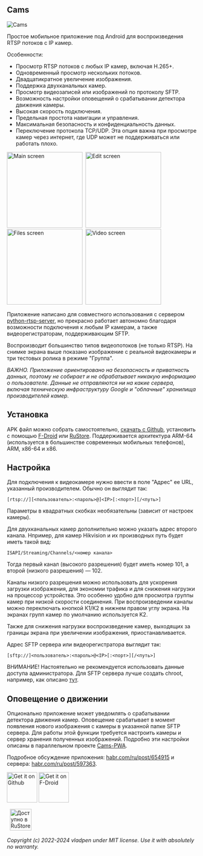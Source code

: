 ## Cams

![Cams](https://raw.githubusercontent.com/vladpen/cams/main/fastlane/metadata/android/ru-RU/images/phoneScreenshots/5_cover.jpg)

Простое мобильное приложение под Android для воспроизведения RTSP потоков с IP камер.

Особенности:

- Просмотр RTSP потоков c любых IP камер, включая H.265+.
- Одновременный просмотр нескольких потоков.
- Двадцатикратное увеличение изображения.
- Поддержка двухканальных камер.
- Просмотр видеозаписей или изображений по протоколу SFTP.
- Возможность настройки оповещений о срабатывании детектора движения камеры.
- Высокая скорость подключения.
- Предельная простота навигации и управления.
- Максимальная безопасность и конфиденциальность данных.
- Переключение протокола TCP/UDP.
  Эта опция важна при просмотре камер через интернет, где UDP может не поддерживаться или работать плохо.

<img src="https://raw.githubusercontent.com/vladpen/cams/main/fastlane/metadata/android/ru-RU/images/phoneScreenshots/1_main_ru.jpg"
alt="Main screen"
width="200">&nbsp;
<img src="https://raw.githubusercontent.com/vladpen/cams/main/fastlane/metadata/android/ru-RU/images/phoneScreenshots/2_edit_ru.jpg"
alt="Edit screen"
width="200">&nbsp;
<img src="https://raw.githubusercontent.com/vladpen/cams/main/fastlane/metadata/android/ru-RU/images/phoneScreenshots/3_files_ru.jpg"
alt="Files screen"
width="200">&nbsp;
<img src="https://raw.githubusercontent.com/vladpen/cams/main/fastlane/metadata/android/ru-RU/images/phoneScreenshots/4_video_ru.jpg"
alt="Video screen"
width="200">

Приложение написано для совместного использования с сервером [python-rtsp-server](https://github.com/vladpen/python-rtsp-server),
но прекрасно работает автономно благодаря возможности подключения к любым IP камерам, а также видеорегистраторам, поддерживающим SFTP.

Воспроизводит большинство типов видеопотоков (не только RTSP).
На снимке экрана выше показано изображение с реальной видеокамеры и три тестовых ролика в режиме "Группа".

*ВАЖНО. Приложение ориентировано на безопасность и приватность данных, поэтому не собирает и не обрабатывает никакую информацию о пользователе.
Данные не отправляются ни на какие сервера, включая техническую инфраструктуру Google и "облачные" хранилища производителей камер.*

## Установка

APK файл можно собрать самостоятельно, [скачать с Github](https://github.com/vladpen/cams/raw/main/app/release/app-armeabi-v7a-release.apk),
установить с помощью [F-Droid](https://f-droid.org/ru/packages/com.vladpen.cams/) или [RuStore](https://apps.rustore.ru/app/com.vladpen.cams).
Поддерживается архитектура ARM-64 (используется в большинстве современных мобильных телефонов), ARM, x86-64 и x86.

## Настройка

Для подключения к видеокамере нужно ввести в поле "Адрес" ее URL, указанный производителем. Обычно он выглядит так:
```
[rtsp://][<пользователь>:<пароль>@]<IP>[:<порт>][/<путь>]
```
Параметры в квадратных скобках необязательны (зависит от настроек камеры).

Для двухканальных камер дополнительно можно указать адрес второго канала.
Нпример, для камер Hikvision и их производных путь будет иметь такой вид:
```
ISAPI/Streaming/Channels/<номер канала>
```
Тогда первый канал (высокого разрешения) будет иметь номер 101, а второй (низкого разрешения) — 102.

Каналы низкого разрешения можно использовать для ускорения загрузки изображения,
для экономии трафика и для снижения нагрузки на процессор устройства.
Это особенно удобно для просмотра группы камер при низкой скорости соединения. 
При воспроизведении каналы можно переключать кнопкой К1/К2 в нижнем правом углу экрана.
На экранах групп камер по умолчанию используется K2.

Также для снижения нагрузки воспроизведение камер, выходящих за границы экрана при увеличении изображения, приостанавливается.

Адрес SFTP сервера или видеорегистратора выглядит так:
```
[sftp://]<пользователь>:<пароль>@<IP>[:<порт>][/<путь>]
```
ВНИМАНИЕ! Настоятельно не рекомендуется использовать данные доступа администратора.
Для SFTP сервера лучше создать chroot, например, как описано [тут](https://wiki.archlinux.org/title/SFTP_chroot).

## Оповещение о движении

Опционально приложение может уведомлять о срабатывании детектора движения камер.
Оповещение срабатывает в момент появления нового изображения с камеры в указанной папке SFTP сервера.
Для работы этой функции требуется настроить камеры и сервер хранения полученных изображений.
Подробно эти настройки описаны в параллельном проекте [Cams-PWA](https://github.com/vladpen/cams-pwa).

Подробное обсуждение приложения: [habr.com/ru/post/654915](https://habr.com/ru/post/654915/)
и сервера: [habr.com/ru/post/597363](https://habr.com/ru/post/597363/).

[<img src="https://github.githubassets.com/images/modules/logos_page/GitHub-Mark.png"
alt="Get it on Github"
height="80">](https://github.com/vladpen/cams/tree/main/app/release)
[<img src="https://fdroid.gitlab.io/artwork/badge/get-it-on.png"
alt="Get it on F-Droid"
height="80">](https://f-droid.org/packages/com.vladpen.cams/)

&nbsp; [<img src="https://user-images.githubusercontent.com/3853013/194689050-e6da2f21-9aa3-4662-9b7d-7293b140f22f.svg"
alt="Доступно в RuStore"
height="57">](https://apps.rustore.ru/app/com.vladpen.cams)

*Copyright (c) 2022-2024 vladpen under MIT license. Use it with absolutely no warranty.*
